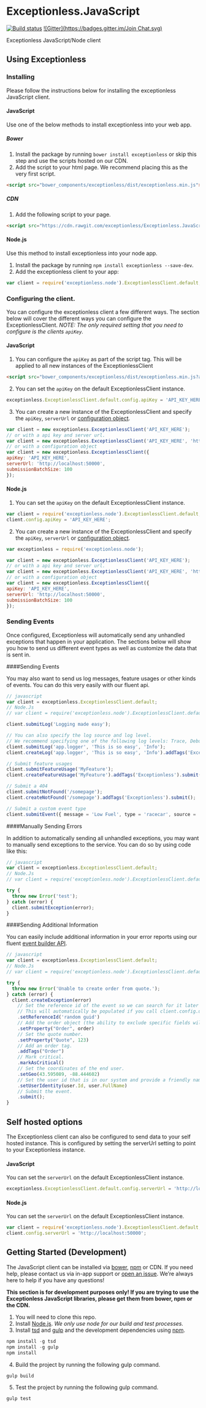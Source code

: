 # Exceptionless.JavaScript
[![Build status](https://ci.appveyor.com/api/projects/status/ahu7u4tvls56wqqu?svg=true)](https://ci.appveyor.com/project/Exceptionless/exceptionless-javascript) [![Gitter](https://badges.gitter.im/Join Chat.svg)](https://gitter.im/exceptionless/Discuss)

Exceptionless JavaScript/Node client

## Using Exceptionless

### Installing

Please follow the instructions below for installing the exceptionless JavaScript client.

#### JavaScript
Use one of the below methods to install exceptionless into your web app.
##### Bower
1. Install the package by running `bower install exceptionless` or skip this step and use the scripts hosted on our CDN.
2. Add the script to your html page. We recommend placing this as the very first script.
```html
<script src="bower_components/exceptionless/dist/exceptionless.min.js"></script>
```

##### CDN
1. Add the following script to your page.
```html
<script src="https://cdn.rawgit.com/exceptionless/Exceptionless.JavaScript/v1.0.1/dist/exceptionless.min.js"></script>
```

#### Node.js
Use this method to install exceptionless into your node app.
1. Install the package by running `npm install exceptionless --save-dev`.
2. Add the exceptionless client to your app:
```javascript
var client = require('exceptionless.node').ExceptionlessClient.default;
```

### Configuring the client.
You can configure the exceptionless client a few different ways. The section below will cover the different ways you can configure the ExceptionlessClient. _NOTE: The only required setting that you need to configure is the clients `apiKey`._

#### JavaScript
1. You can configure the `apiKey` as part of the script tag. This will be applied to all new instances of the ExceptionlessClient

  ```html
<script src="bower_components/exceptionless/dist/exceptionless.min.js?apiKey=API_KEY_HERE"></script>
```

2. You can set the `apiKey` on the default ExceptionlessClient instance.

  ```javascript
exceptionless.ExceptionlessClient.default.config.apiKey = 'API_KEY_HERE';
```

3. You can create a new instance of the ExceptionlessClient and specify the `apiKey`, `serverUrl` or [configuration object](https://github.com/exceptionless/Exceptionless.JavaScript/blob/master/src/configuration/IConfigurationSettings.ts).

  ```javascript
var client = new exceptionless.ExceptionlessClient('API_KEY_HERE');
// or with a api key and server url.
var client = new exceptionless.ExceptionlessClient('API_KEY_HERE', 'http://localhost:50000');
// or with a configuration object
var client = new exceptionless.ExceptionlessClient({
  apiKey: 'API_KEY_HERE',
  serverUrl: 'http://localhost:50000',
  submissionBatchSize: 100
});
```

#### Node.js
1. You can set the `apiKey` on the default ExceptionlessClient instance.

  ```javascript
var client = require('exceptionless.node').ExceptionlessClient.default;
client.config.apiKey = 'API_KEY_HERE';
```

2. You can create a new instance of the ExceptionlessClient and specify the `apiKey`, `serverUrl` or [configuration object](https://github.com/exceptionless/Exceptionless.JavaScript/blob/master/src/configuration/IConfigurationSettings.ts).

  ```javascript
var exceptionless = require('exceptionless.node');

var client = new exceptionless.ExceptionlessClient('API_KEY_HERE');
// or with a api key and server url.
var client = new exceptionless.ExceptionlessClient('API_KEY_HERE', 'http://localhost:50000');
// or with a configuration object
var client = new exceptionless.ExceptionlessClient({
  apiKey: 'API_KEY_HERE',
  serverUrl: 'http://localhost:50000',
  submissionBatchSize: 100
});
```

### Sending Events
Once configured, Exceptionless will automatically send any unhandled exceptions that happen in your application. The sections below will show you how to send us different event types as well as customize the data that is sent in.

####Sending Events

You may also want to send us log messages, feature usages or other kinds of events. You can do this very easily with our fluent api.

```javascript
// javascript
var client = exceptionless.ExceptionlessClient.default;
// Node.Js
// var client = require('exceptionless.node').ExceptionlessClient.default;

client.submitLog('Logging made easy');

// You can also specify the log source and log level.
// We recommend specifying one of the following log levels: Trace, Debug, Info, Warn, Error
client.submitLog('app.logger', 'This is so easy', 'Info');
client.createLog('app.logger', 'This is so easy', 'Info').addTags('Exceptionless').submit();

// Submit feature usages
client.submitFeatureUsage('MyFeature');
client.createFeatureUsage('MyFeature').addTags('Exceptionless').submit();

// Submit a 404
client.submitNotFound('/somepage');
client.createNotFound('/somepage').addTags('Exceptionless').submit();

// Submit a custom event type
client.submitEvent({ message = 'Low Fuel', type = 'racecar', source = 'Fuel System' });
```
####Manually Sending Errors

In addition to automatically sending all unhandled exceptions, you may want to manually send exceptions to the service. You can do so by using code like this:

```javascript
// javascript
var client = exceptionless.ExceptionlessClient.default;
// Node.Js
// var client = require('exceptionless.node').ExceptionlessClient.default;

try {
  throw new Error('test');
} catch (error) {
  client.submitException(error);
}
```

####Sending Additional Information

You can easily include additional information in your error reports using our fluent [event builder API](https://github.com/exceptionless/Exceptionless.JavaScript/blob/master/src/EventBuilder.ts).
```javascript
// javascript
var client = exceptionless.ExceptionlessClient.default;
// Node.Js
// var client = require('exceptionless.node').ExceptionlessClient.default;

try {
  throw new Error('Unable to create order from quote.');
} catch (error) {
  client.createException(error)
    // Set the reference id of the event so we can search for it later (reference:id).
    // This will automatically be populated if you call client.config.useReferenceIds();
    .setReferenceId('random guid')
    // Add the order object (the ability to exclude specific fields will be coming in a future version).
    .setProperty("Order", order)
    // Set the quote number.
    .setProperty("Quote", 123)
    // Add an order tag.
    .addTags("Order")
    // Mark critical.
    .markAsCritical()
    // Set the coordinates of the end user.
    .setGeo(43.595089, -88.444602)
    // Set the user id that is in our system and provide a friendly name.
    .setUserIdentity(user.Id, user.FullName)
    // Submit the event.
    .submit();
}
```

## Self hosted options

The Exceptionless client can also be configured to send data to your self hosted instance. This is configured by setting the serverUrl setting to point to your Exceptionless instance.

#### JavaScript
You can set the `serverUrl` on the default ExceptionlessClient instance.
```javascript
exceptionless.ExceptionlessClient.default.config.serverUrl = 'http://localhost:50000';
```

#### Node.js
You can set the `serverUrl` on the default ExceptionlessClient instance.
```javascript
var client = require('exceptionless.node').ExceptionlessClient.default;
client.config.serverUrl = 'http://localhost:50000';
```

## Getting Started (Development)

The JavaScript client can be installed via [bower](http://bower.io/search/?q=exceptionless), [npm](https://www.npmjs.com/package/exceptionless) or CDN. If you need help, please contact us via in-app support or [open an issue](https://github.com/exceptionless/Exceptionless.JavaScript/issues/new). We’re always here to help if you have any questions!

**This section is for development purposes only! If you are trying to use the Exceptionless JavaScript libraries, please get them from bower, npm or the CDN.**

1. You will need to clone this repo.
2. Install [Node.js](https://nodejs.org). _We only use node for our build and test processes._
3. Install [tsd](https://github.com/DefinitelyTyped/tsd) and [gulp](http://gulpjs.com) and the development dependencies using [npm](https://www.npmjs.com).
```javascript
npm install -g tsd
npm install -g gulp
npm install
```
4. Build the project by running the following gulp command.
```javascript
gulp build
```
5. Test the project by running the following gulp command.
```javascript
gulp test
```
